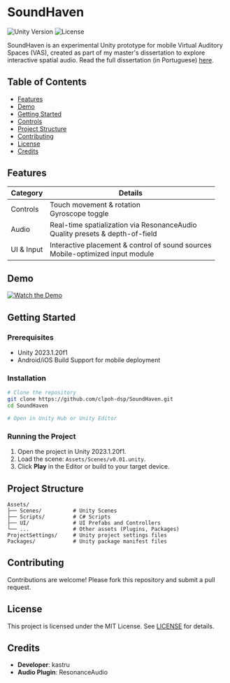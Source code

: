 # SoundHaven
![Unity Version](https://img.shields.io/badge/Unity-2023.1.20f1-blue.svg)
![License](https://img.shields.io/badge/License-MIT-green.svg)

SoundHaven is an experimental Unity prototype for mobile Virtual Auditory Spaces (VAS), created as part of my master's dissertation to explore interactive spatial audio.
Read the full dissertation (in Portuguese) [here](https://recil.ulusofona.pt/items/345ce9f3-39ac-4eb1-92c4-3f8d081a7f37).

## Table of Contents
- [Features](#features)
- [Demo](#demo)
- [Getting Started](#getting-started)
- [Controls](#controls)
- [Project Structure](#project-structure)
- [Contributing](#contributing)
- [License](#license)
- [Credits](#credits)

## Features
| Category     | Details                                                               |
|--------------|-----------------------------------------------------------------------|
| Controls     | Touch movement & rotation<br>Gyroscope toggle                         |
| Audio        | Real-time spatialization via ResonanceAudio<br>Quality presets & depth-of-field |
| UI & Input   | Interactive placement & control of sound sources<br>Mobile-optimized input module |

## Demo
[![Watch the Demo](https://img.youtube.com/vi/7A92wuLIImw/0.jpg)](https://youtu.be/7A92wuLIImw)

## Getting Started
### Prerequisites
- Unity 2023.1.20f1
- Android/iOS Build Support for mobile deployment

### Installation
```bash
# Clone the repository
git clone https://github.com/clpoh-dsp/SoundHaven.git
cd SoundHaven

# Open in Unity Hub or Unity Editor
```

### Running the Project
1. Open the project in Unity 2023.1.20f1.
2. Load the scene: `Assets/Scenes/v0.01.unity`.
3. Click **Play** in the Editor or build to your target device.

## Project Structure
```
Assets/
├── Scenes/          # Unity Scenes
├── Scripts/         # C# Scripts
├── UI/              # UI Prefabs and Controllers
└── ...              # Other assets (Plugins, Packages)
ProjectSettings/     # Unity project settings files
Packages/            # Unity package manifest files
```

## Contributing
Contributions are welcome! Please fork this repository and submit a pull request.

## License
This project is licensed under the MIT License. See [LICENSE](LICENSE) for details.

## Credits
- **Developer**: kastru
- **Audio Plugin**: ResonanceAudio
